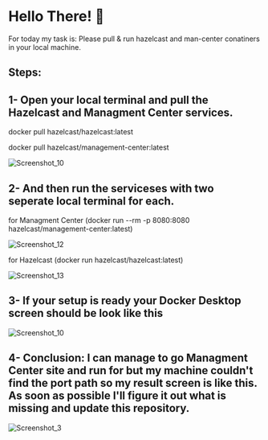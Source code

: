 # Hello There! 👋

For today my task is: Please pull & run hazelcast and man-center conatiners in your local machine. 


## Steps:

## 1-  Open your local terminal and pull the Hazelcast and Managment Center services.


docker pull hazelcast/hazelcast:latest 

docker pull hazelcast/management-center:latest


![Screenshot_10](https://github.com/user-attachments/assets/3fffef01-b292-4302-aed4-eb06af61e24f)

## 2-  And then run the serviceses with two seperate local terminal for each.

for Managment Center (docker run --rm -p 8080:8080 hazelcast/management-center:latest)

![Screenshot_12](https://github.com/user-attachments/assets/afb69a28-dfae-4466-9c79-40bc55ed40b6)

for Hazelcast (docker run hazelcast/hazelcast:latest)

![Screenshot_13](https://github.com/user-attachments/assets/5ac44b8d-74f8-4a6b-ba17-8eadaef9b3d6)

## 3- If your setup is ready your Docker Desktop screen should be look like this

![Screenshot_10](https://github.com/user-attachments/assets/a1d81f37-0001-4414-b558-4b68145415cd)

## 4- Conclusion: I can manage to go Managment Center site and run for but my machine couldn't find the port path so my result screen is like this. As soon as possible I'll figure it out what is missing and update this repository.

![Screenshot_3](https://github.com/user-attachments/assets/386a4a57-2953-470e-8b21-1d75f4f57b1d)


